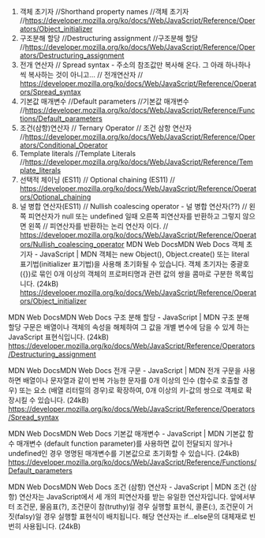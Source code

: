1. 객체 초기자
//Shorthand property names
//객체 초기자
//https://developer.mozilla.org/ko/docs/Web/JavaScript/Reference/Operators/Object_initializer
2. 구조분해 할당
//Destructuring assignment
//구조분해 할당
//https://developer.mozilla.org/ko/docs/Web/JavaScript/Reference/Operators/Destructuring_assignment
3. 전개 연산자
// Spread syntax - 주소의 참조값만 복사해 온다. 그 아래 하나하나씩 복사하는 것이 아니고...
// 전개연산자
// https://developer.mozilla.org/ko/docs/Web/JavaScript/Reference/Operators/Spread_syntax
4. 기본값 매개변수
//Default parameters
//기본값 매개변수
//https://developer.mozilla.org/ko/docs/Web/JavaScript/Reference/Functions/Default_parameters
5. 조건(삼항)연산자
// Ternary Operator
// 조건 삼항 연산자
//https://developer.mozilla.org/ko/docs/Web/JavaScript/Reference/Operators/Conditional_Operator
6. Template literals
//Template Literals
//https://developer.mozilla.org/ko/docs/Web/JavaScript/Reference/Template_literals
7. 선택적 체이닝 (ES11)
// Optional chaining (ES11)
// https://developer.mozilla.org/ko/docs/Web/JavaScript/Reference/Operators/Optional_chaining
8. 널 병합 연산자(ES11)
// Nullish coalescing operator - 널 병합 연산자(??)
// 왼쪽 피연산자가 null 또는 undefined 일때 오른쪽 피연산자를 반환하고 그렇지 않으면 왼쪽
// 피연산자를 반환하는 논리 연산자 이다.
// https://developer.mozilla.org/ko/docs/Web/JavaScript/Reference/Operators/Nullish_coalescing_operator
MDN Web DocsMDN Web Docs
객체 초기자 - JavaScript | MDN
객체는 new Object(), Object.create() 또는 literal 표기법(initializer 표기법)을 사용해 초기화될 수 있습니다. 객체 초기자는 중괄호({})로 묶인 0개 이상의 객체의 프로퍼티명과 관련 값의 쌍을 콤마로 구분한 목록입니다. (24kB)
https://developer.mozilla.org/ko/docs/Web/JavaScript/Reference/Operators/Object_initializer

MDN Web DocsMDN Web Docs
구조 분해 할당 - JavaScript | MDN
구조 분해 할당 구문은 배열이나 객체의 속성을 해체하여 그 값을 개별 변수에 담을 수 있게 하는 JavaScript 표현식입니다. (24kB)
https://developer.mozilla.org/ko/docs/Web/JavaScript/Reference/Operators/Destructuring_assignment

MDN Web DocsMDN Web Docs
전개 구문 - JavaScript | MDN
전개 구문을 사용하면 배열이나 문자열과 같이 반복 가능한 문자를 0개 이상의 인수 (함수로 호출할 경우) 또는 요소 (배열 리터럴의 경우)로 확장하여, 0개 이상의 키-값의 쌍으로 객체로 확장시킬 수 있습니다. (24kB)
https://developer.mozilla.org/ko/docs/Web/JavaScript/Reference/Operators/Spread_syntax

MDN Web DocsMDN Web Docs
기본값 매개변수 - JavaScript | MDN
기본값 함수 매개변수 (default function parameter)를 사용하면 값이 전달되지 않거나 undefined인 경우 명명된 매개변수를 기본값으로 초기화할 수 있습니다. (24kB)
https://developer.mozilla.org/ko/docs/Web/JavaScript/Reference/Functions/Default_parameters

MDN Web DocsMDN Web Docs
조건 (삼항) 연산자 - JavaScript | MDN
조건 (삼항) 연산자는 JavaScript에서 세 개의 피연산자를 받는 유일한 연산자입니다. 앞에서부터 조건문, 물음표(?), 조건문이 참(truthy)일 경우 실행할 표현식, 콜론(:), 조건문이 거짓(falsy)일 경우 실행할 표현식이 배치됩니다. 해당 연산자는 if...else문의 대체재로 빈번히 사용됩니다. (24kB)
